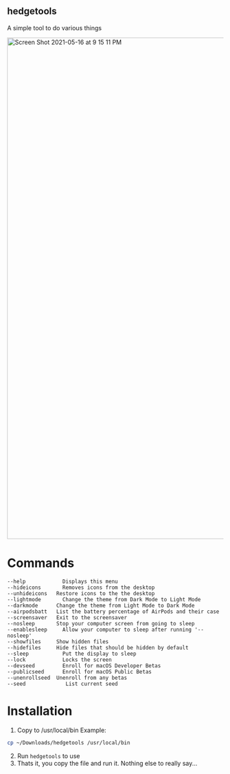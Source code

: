 ## hedgetools
A simple tool to do various things

<img width="1166" alt="Screen Shot 2021-05-16 at 9 15 11 PM" src="https://user-images.githubusercontent.com/72932987/118424008-e98d6800-b68b-11eb-81e6-ede6d4ef4c6f.png">


# Commands
	--help		      Displays this menu
	--hideicons 	  Removes icons from the desktop
	--unhideicons   Restore icons to the the desktop
	--lightmode 	  Change the theme from Dark Mode to Light Mode
	--darkmode 	    Change the theme from Light Mode to Dark Mode
	--airpodsbatt   List the battery percentage of AirPods and their case
	--screensaver 	Exit to the screensaver
	--nosleep 	    Stop your computer screen from going to sleep
	--enablesleep	  Allow your computer to sleep after running '--nosleep'
	--showfiles     Show hidden files
	--hidefiles	    Hide files that should be hidden by default
	--sleep 	      Put the display to sleep
	--lock		      Locks the screen
	--devseed	      Enroll for macOS Developer Betas
	--publicseed	  Enroll for macOS Public Betas
	--unenrollseed	Unenroll from any betas
	--seed		       List current seed


# Installation
1. Copy to /usr/local/bin
Example:
```sh
cp ~/Downloads/hedgetools /usr/local/bin
```
2. Run `hedgetools` to use
3. Thats it, you copy the file and run it. Nothing else to really say...
